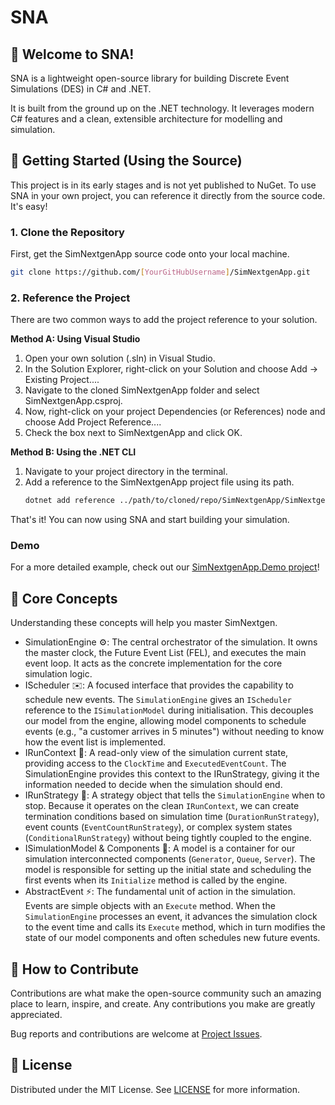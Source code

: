 # SNA

## 👋 Welcome to SNA!

SNA is a lightweight open-source library for building Discrete Event Simulations (DES) in C# and .NET. 

It is built from the ground up on the .NET technology. It leverages modern C# features and a clean, extensible architecture for modelling and simulation.

## 🚀 Getting Started (Using the Source)

This project is in its early stages and is not yet published to NuGet. To use SNA in your own project, you can reference it directly from the source code. It's easy!

### 1. Clone the Repository

First, get the SimNextgenApp source code onto your local machine.

```bash
git clone https://github.com/[YourGitHubUsername]/SimNextgenApp.git
```

### 2. Reference the Project

There are two common ways to add the project reference to your solution.

**Method A: Using Visual Studio**

1. Open your own solution (.sln) in Visual Studio.
2. In the Solution Explorer, right-click on your Solution and choose Add -> Existing Project....
3. Navigate to the cloned SimNextgenApp folder and select SimNextgenApp.csproj.
4. Now, right-click on your project Dependencies (or References) node and choose Add Project Reference....
5. Check the box next to SimNextgenApp and click OK.

**Method B: Using the .NET CLI**

1. Navigate to your project directory in the terminal.
2. Add a reference to the SimNextgenApp project file using its path.
   ```bash
   dotnet add reference ../path/to/cloned/repo/SimNextgenApp/SimNextgenApp.csproj
   ```

That's it! You can now using SNA and start building your simulation.

### Demo

For a more detailed example, check out our [SimNextgenApp.Demo project](https://github.com/gcl-team/SNA/tree/main/SimNextgenApp.Demo)!

## 🧠 Core Concepts

Understanding these concepts will help you master SimNextgen.

- SimulationEngine ⚙️: The central orchestrator of the simulation. It owns the master clock, the Future Event List (FEL), and executes the main event loop. It acts as the concrete implementation for the core simulation logic.
- IScheduler ✉️: A focused interface that provides the capability to schedule new events. The `SimulationEngine` gives an `IScheduler` reference to the `ISimulationModel` during initialisation. This decouples our model from the engine, allowing model components to schedule events (e.g., "a customer arrives in 5 minutes") without needing to know how the event list is implemented.
- IRunContext 🔎: A read-only view of the simulation current state, providing access to the `ClockTime` and `ExecutedEventCount`. The SimulationEngine provides this context to the IRunStrategy, giving it the information needed to decide when the simulation should end.
- IRunStrategy 🏁: A strategy object that tells the `SimulationEngine` when to stop. Because it operates on the clean `IRunContext`, we can create termination conditions based on simulation time (`DurationRunStrategy`), event counts (`EventCountRunStrategy`), or complex system states (`ConditionalRunStrategy`) without being tightly coupled to the engine.
- ISimulationModel & Components 🧱: A model is a container for our simulation interconnected components (`Generator`, `Queue`, `Server`). The model is responsible for setting up the initial state and scheduling the first events when its `Initialize` method is called by the engine.
- AbstractEvent ⚡: The fundamental unit of action in the simulation. Events are simple objects with an `Execute` method. When the `SimulationEngine` processes an event, it advances the simulation clock to the event time and calls its `Execute` method, which in turn modifies the state of our model components and often schedules new future events.

## 🤝 How to Contribute

Contributions are what make the open-source community such an amazing place to learn, inspire, and create. Any contributions you make are greatly appreciated.

Bug reports and contributions are welcome at [Project Issues](https://github.com/gcl-team/SNA/issues).

## 📜 License
Distributed under the MIT License. See [LICENSE](https://github.com/gcl-team/SNA/blob/main/LICENSE) for more information.
